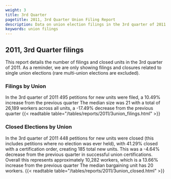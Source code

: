 ```yaml
---
weight: 3
title: 3rd Quarter
pagetitle: 2011, 3rd Quarter Union Filing Report
description: Data on union election filings in the 3rd quarter of 2011
keywords: union filings
---
```


## 2011, 3rd Quarter filings

This report details the number of filings and closed units in the 3rd quarter of 2011. As a reminder, we are only showing filings and closures related to single union elections (rare multi-union elections are excluded).

### Filings by Union
In the 3rd quarter of 2011 495 petitions for new units were filed, a 10.49% increase from the previous quarter The median size was 21 with a total of 26,189 workers across all units, a -17.49% decrease from the previous quarter
{{< readtable table="/tables/reports/2011/3union_filings.html" >}}

### Closed Elections by Union
In the 3rd quarter of 2011 448 petitions for new units were closed (this includes petitions where no election was ever held), with 41.29% closed with a certification order, creating 185 total new units. This was a -4.64% decrease from the previous quarter in successful union certifications. Overall this represents approximately 10,282 workers, which is a 13.66% increase from the previous quarter The median bargaining unit has 20 workers.
{{< readtable table="/tables/reports/2011/3union_closed.html" >}}
